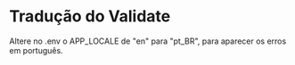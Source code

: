 # Tradução do Validate

Altere no .env o APP_LOCALE de "en" para "pt_BR", para aparecer os erros em português.

